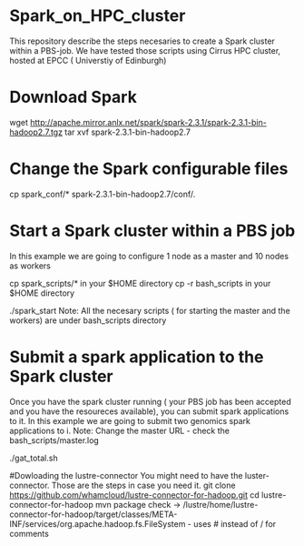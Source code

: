 # Spark_on_HPC_cluster
This repository describe the steps necesaries to create a Spark cluster within a PBS-job. We have tested those scripts using Cirrus HPC cluster, hosted at EPCC ( Universtiy of Edinburgh)

# Download Spark
wget http://apache.mirror.anlx.net/spark/spark-2.3.1/spark-2.3.1-bin-hadoop2.7.tgz
tar xvf spark-2.3.1-bin-hadoop2.7

# Change the Spark configurable files
cp spark_conf/* spark-2.3.1-bin-hadoop2.7/conf/.

# Start a Spark cluster within a PBS job
In this example we are going to configure 1 node as a master and 10 nodes as workers

cp spark_scripts/* in your $HOME directory
cp -r bash_scripts in your $HOME directory

./spark_start
Note: All the necesary scripts ( for starting the master and the workers) are under bash_scripts directory


# Submit a spark application to the Spark cluster
Once you have the spark cluster running ( your PBS job has been accepted and you have the resoureces available), you can submit spark applications to it. 
In this example we are going to submit two genomics spark applications to i. 
Note: Change the master URL - check the bash_scripts/master.log 

./gat_total.sh 

#Dowloading the lustre-connector
You might need to have the luster-connector. Those are the steps in case you need it.
git clone https://github.com/whamcloud/lustre-connector-for-hadoop.git
cd lustre-connector-for-hadoop
mvn package
check ->  /lustre/home/<USERNAME>lustre-connector-for-hadoop/target/classes/META-INF/services/org.apache.hadoop.fs.FileSystem  - uses # instead of / for comments

